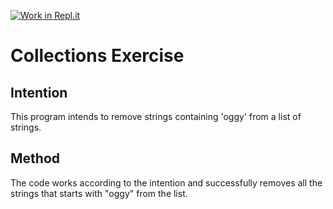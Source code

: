 [![Work in Repl.it](https://classroom.github.com/assets/work-in-replit-14baed9a392b3a25080506f3b7b6d57f295ec2978f6f33ec97e36a161684cbe9.svg)](https://classroom.github.com/online_ide?assignment_repo_id=2970315&assignment_repo_type=AssignmentRepo)
# Collections Exercise

## Intention

This program intends to remove strings containing 'oggy' from a list of strings.

## Method

The code works according to the intention and successfully removes all the strings that starts with "oggy" from the list.

